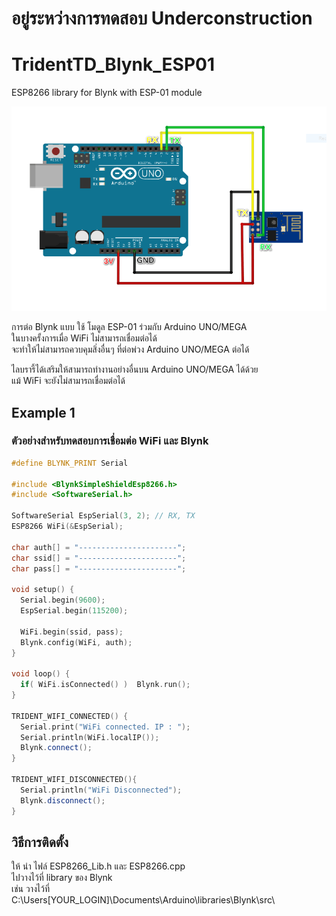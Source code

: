 # อยู่ระหว่างการทดสอบ Underconstruction 


# TridentTD_Blynk_ESP01
ESP8266 library for Blynk with ESP-01 module


![Arduino_ESP01.png](Arduino_ESP01.png)

การต่อ Blynk แบบ ใช้ โมดูล ESP-01 ร่วมกับ Arduino UNO/MEGA  
ในบางครั้งการเมื่อ WiFi ไม่สามารถเชื่อมต่อได้  
จะทำให้ไม่สามารถควบคุมสิ่งอื่นๆ ที่ต่อพ่วง Arduino UNO/MEGA ต่อได้  

ไลบรารี้ได้เสริมให้สามารถทำงานอย่างอื่นบน Arduino UNO/MEGA ได้ด้วย  
แม้ WiFi จะยังไม่สามารถเชื่อมต่อได้  

## Example 1
### ตัวอย่างสำหรับทดสอบการเชื่อมต่อ WiFi และ Blynk

```cpp
#define BLYNK_PRINT Serial

#include <BlynkSimpleShieldEsp8266.h>
#include <SoftwareSerial.h>

SoftwareSerial EspSerial(3, 2); // RX, TX
ESP8266 WiFi(&EspSerial);

char auth[] = "----------------------";
char ssid[] = "----------------------";
char pass[] = "----------------------";

void setup() {
  Serial.begin(9600);
  EspSerial.begin(115200);

  WiFi.begin(ssid, pass);
  Blynk.config(WiFi, auth);
}

void loop() {
  if( WiFi.isConnected() )  Blynk.run();
}

TRIDENT_WIFI_CONNECTED() {
  Serial.print("WiFi connected. IP : ");
  Serial.println(WiFi.localIP());
  Blynk.connect();
}

TRIDENT_WIFI_DISCONNECTED(){
  Serial.println("WiFi Disconnected");  
  Blynk.disconnect();
}

```
## วิธีการติดตั้ง
ให้ นำ ไฟล์ ESP8266_Lib.h และ ESP8266.cpp  
ไปวางไว้ที่ library ของ Blynk  
เช่น วางไว้ที่  
C:\Users\[YOUR_LOGIN]\Documents\Arduino\libraries\Blynk\src\  
